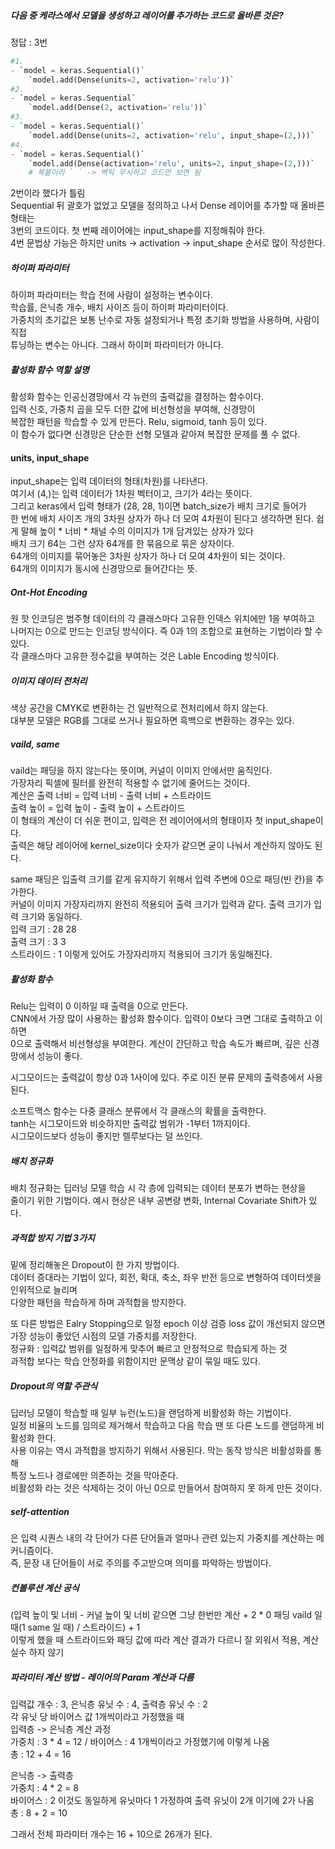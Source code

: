 ##### 다음 중 케라스에서 모델을 생성하고 레이어를 추가하는 코드로 올바른 것은? 
정답 : 3번
```python 
#1.
- `model = keras.Sequential()`  
    `model.add(Dense(units=2, activation='relu'))`
#2.	
- `model = keras.Sequential`  
    `model.add(Dense(2, activation='relu'))`
#3.    
- `model = keras.Sequential()`  
    `model.add(Dense(units=2, activation='relu', input_shape=(2,)))`
#4.   
- `model = keras.Sequential()`  
    `model.add(Dense(activation='relu', units=2, input_shape=(2,)))`
    # 복붙이라 ` ` -> 백틱 무시하고 코드만 보면 됨
```
2번이라 했다가 틀림  
Sequential 뒤 괄호가 없었고 모델을 정의하고 나서 Dense 레이어를 추가할 때 올바른 형태는  
3번의 코드이다. 첫 번째 레이어에는 input_shape를 지정해줘야 한다.  
4번 문법상 가능은 하지만 units -> activation -> input_shape 순서로 많이 작성한다.  

##### 하이퍼 파라미터
하이퍼 파라미터는 학습 전에 사람이 설정하는 변수이다.   
학습률, 은닉층 개수, 배치 사이즈 등이 하이퍼 파라미터이다.  
가중치의 초기값은 보통 난수로 자동 설정되거나 특정 초기화 방법을 사용하며, 사람이 직접  
튜닝하는 변수는 아니다. 그래서 하이퍼 파라미터가 아니다.  

##### 활성화 함수 역할 설명
활성화 함수는 인공신경망에서 각 뉴런의 출력값을 결정하는 함수이다.  
입력 신호, 가중치 곱을 모두 더한 값에 비선형성을 부여해, 신경망이  
복잡한 패턴을 학습할 수 있게 만든다. Relu, sigmoid, tanh 등이 있다.  
이 함수가 없다면 신경망은 단순한 선형 모델과 같아져 복잡한 문제를 풀 수 없다.

#### units, input_shape
input_shape는 입력 데이터의 형태(차원)를 나타낸다.  
여기서 (4,)는 입력 데이터가 1차원 벡터이고, 크기가 4라는 뜻이다.  
그리고 keras에서 입력 형태가 (28, 28, 1)이면 batch_size가 배치 크기로 들어가  
한 번에 배치 사이즈 개의 3차원 상자가 하나 더 모여 4차원이 된다고 생각하면 된다. 
쉽게 말해 높이 * 너비 * 채널 수의 이미지가 1개 담겨있는 상자가 있다  
배치 크기 64는 그런 상자 64개를 한 묶음으로 묶은 상자이다.  
64개의 이미지를 묶어놓은 3차원 상자가 하나 더 모여 4차원이 되는 것이다.  
64개의 이미지가 동시에 신경망으로 들어간다는 뜻.  

##### Ont-Hot Encoding
원 핫 인코딩은 범주형 데이터의 각 클래스마다 고유한 인덱스 위치에만 1을 부여하고  
나머지는 0으로 만드는 인코딩 방식이다. 즉 0과 1의 조합으로 표현하는 기법이라 할 수 있다.  
각 클래스마다 고유한 정수값을 부여하는 것은 Lable Encoding 방식이다.

##### 이미지 데이터 전처리
색상 공간을 CMYK로 변환하는 건 일반적으로 전처리에서 하지 않는다.  
대부분 모델은 RGB를 그대로 쓰거나 필요하면 흑백으로 변환하는 경우는 있다.  

##### vaild, same
vaild는 패딩을 하지 않는다는 뜻이며, 커널이 이미지 안에서만 움직인다.  
가장자리 픽셀에 필터를 완전히 적용할 수 없기에 줄어드는 것이다.  
계산은
출력 너비 = 입력 너비 - 출력 너비 + 스트라이드  
출력 높이 = 입력 높이 - 출력 높이 + 스트라이드  
이 형태의 계산이 더 쉬운 편이고, 입력은 전 레이어에서의 형태이자 첫 input_shape이다.  
출력은 해당 레이어에 kernel_size이다 숫자가 같으면 굳이 나눠서 계산하지 않아도 된다.  

same 패딩은 입출력 크기를 같게 유지하기 위해서 입력 주변에 0으로 패딩(빈 칸)을 추가한다.  
커널이 이미지 가장자리까지 완전히 적용되어 출력 크기가 입력과 같다.
출력 크기가 입력 크기와 동일하다.  
입력 크기 : 28 28  
출력 크기 : 3 3  
스트라이드 : 1 이렇게 있어도 가장자리까지 적용되어 크기가 동일해진다.  

##### 활성화 함수
Relu는 입력이 0 이하일 때 출력을 0으로 만든다.  
CNN에서 가장 많이 사용하는 활성화 함수이다. 입력이 0보다 크면 그대로 출력하고 이하면  
0으로 출력해서 비선형성을 부여한다. 계산이 간단하고 학습 속도가 빠르며, 깊은 신경망에서 성능이 좋다.  

시그모이드는 출력값이 항상 0과 1사이에 있다. 주로 이진 분류 문제의 출력층에서 사용된다.  

소프트맥스 함수는 다중 클래스 분류에서 각 클래스의 확률을 출력한다.    
tanh는 시그모이드와 비슷하지만 출력값 범위가 -1부터 1까지이다.  
시그모이드보다 성능이 좋지만 렐루보다는 덜 쓰인다.
##### 배치 정규화
배치 정규화는 딥러닝 모델 학습 시 각 층에 입력되는 데이터 분포가 변하는 현상을  
줄이기 위한 기법이다. 예시 현상은 내부 공변량 변화, Internal Covariate Shift가 있다.  

##### 과적합 방지 기법 3가지
밑에 정리해놓은 Dropout이 한 가지 방법이다.  
데이터 증대라는 기법이 있다, 회전, 확대, 축소, 좌우 반전 등으로 변형하여 데이터셋을 인위적으로 늘리며  
다양한 패턴을 학습하게 하며 과적합을 방지한다.  

또 다른 방법은 Ealry Stopping으로 일정 epoch 이상 검증 loss 값이 개선되지 않으면   
가장 성능이 좋았던 시점의 모델 가중치를 저장한다.  
정규화 : 입력값 범위를 일정하게 맞추어 빠르고 안정적으로 학습되게 하는 것  
과적합 보다는 학습 안정화를 위함이지만 문맥상 같이 묶일 때도 있다.

##### Dropout의 역할 주관식
딥러닝 모델이 학습할 때 일부 뉴런(노드)을 랜덤하게 비활성화 하는 기법이다.  
일정 비율의 노드를 임의로 제거해서 학습하고 다음 학습 땐 또 다른 노드를 랜덤하게 비활성화 한다.  
사용 이유는 역시 과적합을 방지하기 위해서 사용된다. 막는 동작 방식은 비활성화를 통해  
특정 노드나 경로에만 의존하는 것을 막아준다.  
비활성화 라는 것은 삭제하는 것이 아닌 0으로 만들어서 참여하지 못 하게 만든 것이다.  

##### self-attention
은 입력 시퀀스 내의 각 단어가 다른 단어들과 얼마나 관련 있는지 가중치를 계산하는 메커니즘이다.  
즉, 문장 내 단어들이 서로 주의를 주고받으며 의미를 파악하는 방법이다.

##### 컨볼루션 계산 공식
(입력 높이 및 너비 - 커널 높이 및 너비 같으면 그냥 한번만 계산 + 2 * 0 패딩 vaild 일 때(1 same 일 때) / 스트라이드) + 1  
이렇게 했을 때 스트라이드와 패딩 값에 따라 계산 결과가 다르니 잘 외워서 적용, 계산 실수 하지 않기  

##### 파라미터 계산 방법 - 레이어의 Param 계산과 다름
입력값 개수 : 3, 은닉층 유닛 수 : 4, 출력층 유닛 수 : 2  
각 유닛 당 바이어스 값 1개씩이라고 가정했을 때  
입력층 -> 은닉층 계산 과정  
가중치 : 3 * 4 = 12 / 바이어스 : 4 1개씩이라고 가정했기에 이렇게 나옴  
총 : 12 + 4 = 16  

은닉층 -> 출력층  
가중치 : 4 * 2 = 8  
바이어스 : 2 이것도 동일하게 유닛마다 1  가정하여 출력 유닛이 2개 이기에 2가 나옴  
총 : 8 + 2 = 10  

그래서 전체 파라미터 개수는 16 + 10으로 26개가 된다.  